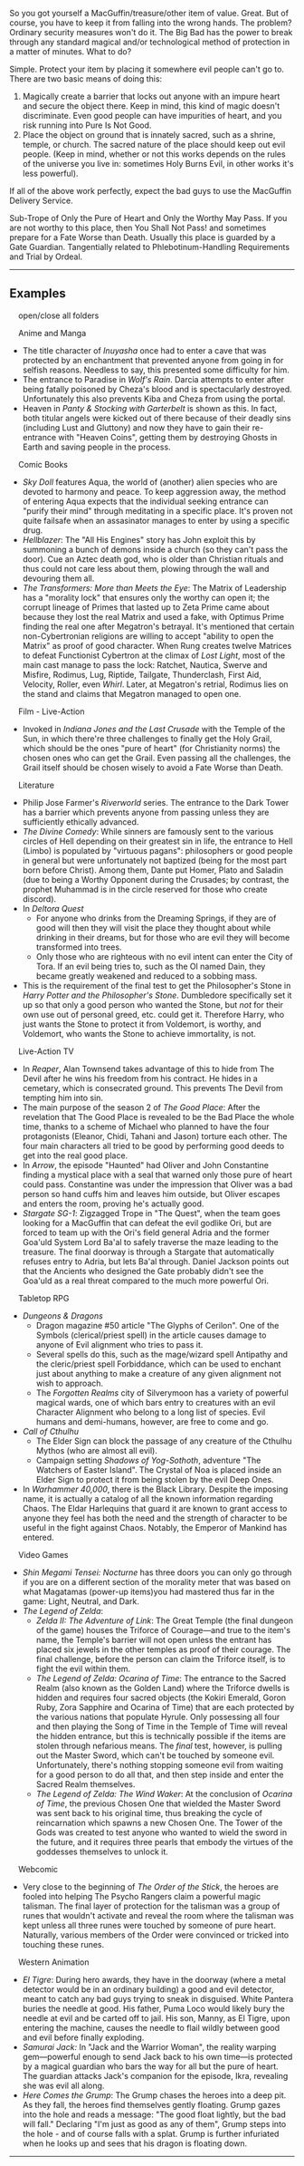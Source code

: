 So you got yourself a MacGuffin/treasure/other item of value. Great. But of course, you have to keep it from falling into the wrong hands. The problem? Ordinary security measures won't do it. The Big Bad has the power to break through any standard magical and/or technological method of protection in a matter of minutes. What to do?

Simple. Protect your item by placing it somewhere evil people can't go to. There are two basic means of doing this:

1.  Magically create a barrier that locks out anyone with an impure heart and secure the object there. Keep in mind, this kind of magic doesn't discriminate. Even good people can have impurities of heart, and you risk running into Pure Is Not Good.
2.  Place the object on ground that is innately sacred, such as a shrine, temple, or church. The sacred nature of the place should keep out evil people. (Keep in mind, whether or not this works depends on the rules of the universe you live in: sometimes Holy Burns Evil, in other works it's less powerful).

If all of the above work perfectly, expect the bad guys to use the MacGuffin Delivery Service.

Sub-Trope of Only the Pure of Heart and Only the Worthy May Pass. If you are not worthy to this place, then You Shall Not Pass! and sometimes prepare for a Fate Worse than Death. Usually this place is guarded by a Gate Guardian. Tangentially related to Phlebotinum-Handling Requirements and Trial by Ordeal.

___

## Examples

    open/close all folders 

    Anime and Manga 

-   The title character of _Inuyasha_ once had to enter a cave that was protected by an enchantment that prevented anyone from going in for selfish reasons. Needless to say, this presented some difficulty for him.
-   The entrance to Paradise in _Wolf's Rain_. Darcia attempts to enter after being fatally poisoned by Cheza's blood and is spectacularly destroyed. Unfortunately this also prevents Kiba and Cheza from using the portal.
-   Heaven in _Panty & Stocking with Garterbelt_ is shown as this. In fact, both titular angels were kicked out of there because of their deadly sins (including Lust and Gluttony) and now they have to gain their re-entrance with "Heaven Coins", getting them by destroying Ghosts in Earth and saving people in the process.

    Comic Books 

-   _Sky Doll_ features Aqua, the world of (another) alien species who are devoted to harmony and peace. To keep aggression away, the method of entering Aqua expects that the individual seeking entrance can "purify their mind" through meditating in a specific place. It's proven not quite failsafe when an assasinator manages to enter by using a specific drug.
-   _Hellblazer_: The "All His Engines" story has John exploit this by summoning a bunch of demons inside a church (so they can't pass the door). Cue an Aztec death god, who is older than Christian rituals and thus could not care less about them, plowing through the wall and devouring them all.
-   _The Transformers: More than Meets the Eye_: The Matrix of Leadership has a "morality lock" that ensures only the worthy can open it; the corrupt lineage of Primes that lasted up to Zeta Prime came about because they lost the real Matrix and used a fake, with Optimus Prime finding the real one after Megatron's betrayal. It's mentioned that certain non-Cybertronian religions are willing to accept "ability to open the Matrix" as proof of good character. When Rung creates twelve Matrices to defeat Functionist Cybertron at the climax of _Lost Light_, most of the main cast manage to pass the lock: Ratchet, Nautica, Swerve and Misfire, Rodimus, Lug, Riptide, Tailgate, Thunderclash, First Aid, Velocity, Roller, even _Whirl_. Later, at Megatron's retrial, Rodimus lies on the stand and claims that Megatron managed to open one.

    Film - Live-Action 

-   Invoked in _Indiana Jones and the Last Crusade_ with the Temple of the Sun, in which there're three challenges to finally get the Holy Grail, which should be the ones "pure of heart" (for Christianity norms) the chosen ones who can get the Grail. Even passing all the challenges, the Grail itself should be chosen wisely to avoid a Fate Worse than Death.

    Literature 

-   Philip Jose Farmer's _Riverworld_ series. The entrance to the Dark Tower has a barrier which prevents anyone from passing unless they are sufficiently ethically advanced.
-   _The Divine Comedy_: While sinners are famously sent to the various circles of Hell depending on their greatest sin in life, the entrance to Hell (Limbo) is populated by "virtuous pagans": philosophers or good people in general but were unfortunately not baptized (being for the most part born before Christ). Among them, Dante put Homer, Plato and Saladin (due to being a Worthy Opponent during the Crusades; by contrast, the prophet Muhammad is in the circle reserved for those who create discord).
-   In _Deltora Quest_
    -   For anyone who drinks from the Dreaming Springs, if they are of good will then they will visit the place they thought about while drinking in their dreams, but for those who are evil they will become transformed into trees.
    -   Only those who are righteous with no evil intent can enter the City of Tora. If an evil being tries to, such as the Ol named Dain, they became greatly weakened and reduced to a sobbing mass.
-   This is the requirement of the final test to get the Philosopher's Stone in _Harry Potter and the Philosopher's Stone_. Dumbledore specifically set it up so that only a good person who wanted the Stone, but _not_ for their own use out of personal greed, etc. could get it. Therefore Harry, who just wants the Stone to protect it from Voldemort, is worthy, and Voldemort, who wants the Stone to achieve immortality, is not.

    Live-Action TV 

-   In _Reaper_, Alan Townsend takes advantage of this to hide from The Devil after he wins his freedom from his contract. He hides in a cemetary, which is consecrated ground. This prevents The Devil from tempting him into sin.
-   The main purpose of the season 2 of _The Good Place_: After the revelation that The Good Place is revealed to be the Bad Place the whole time, thanks to a scheme of Michael who planned to have the four protagonists (Eleanor, Chidi, Tahani and Jason) torture each other. The four main characters all tried to be good by performing good deeds to get into the real good place.
-   In _Arrow_, the episode "Haunted" had Oliver and John Constantine finding a mystical place with a seal that warned only those pure of heart could pass. Constantine was under the impression that Oliver was a bad person so hand cuffs him and leaves him outside, but Oliver escapes and enters the room, proving he's actually good.
-   _Stargate SG-1_: Zigzagged Trope in "The Quest", when the team goes looking for a MacGuffin that can defeat the evil godlike Ori, but are forced to team up with the Ori's field general Adria and the former Goa'uld System Lord Ba'al to safely traverse the maze leading to the treasure. The final doorway is through a Stargate that automatically refuses entry to Adria, but lets Ba'al through. Daniel Jackson points out that the Ancients who designed the Gate probably didn't see the Goa'uld as a real threat compared to the much more powerful Ori.

    Tabletop RPG 

-   _Dungeons & Dragons_
    -   Dragon magazine #50 article "The Glyphs of Cerilon". One of the Symbols (clerical/priest spell) in the article causes damage to anyone of Evil alignment who tries to pass it.
    -   Several spells do this, such as the mage/wizard spell Antipathy and the cleric/priest spell Forbiddance, which can be used to enchant just about anything to make a creature of any given alignment not wish to approach.
    -   The _Forgotten Realms_ city of Silverymoon has a variety of powerful magical wards, one of which bars entry to creatures with an evil Character Alignment who belong to a long list of species. Evil humans and demi-humans, however, are free to come and go.
-   _Call of Cthulhu_
    -   The Elder Sign can block the passage of any creature of the Cthulhu Mythos (who are almost all evil).
    -   Campaign setting _Shadows of Yog-Sothoth_, adventure "The Watchers of Easter Island". The Crystal of Noa is placed inside an Elder Sign to protect it from being stolen by the evil Deep Ones.
-   In _Warhammer 40,000_, there is the Black Library. Despite the imposing name, it is actually a catalog of all the known information regarding Chaos. The Eldar Harlequins that guard it are known to grant access to anyone they feel has both the need and the strength of character to be useful in the fight against Chaos. Notably, the Emperor of Mankind has entered.

    Video Games 

-   _Shin Megami Tensei: Nocturne_ has three doors you can only go through if you are on a different section of the morality meter that was based on what Magatamas (power-up items)you had mastered thus far in the game: Light, Neutral, and Dark.
-   _The Legend of Zelda_:
    -   _Zelda II: The Adventure of Link_: The Great Temple (the final dungeon of the game) houses the Triforce of Courage—and true to the item's name, the Temple's barrier will not open unless the entrant has placed six jewels in the other temples as proof of their courage. The final challenge, before the person can claim the Triforce itself, is to fight the evil within them.
    -   _The Legend of Zelda: Ocarina of Time_: The entrance to the Sacred Realm (also known as the Golden Land) where the Triforce dwells is hidden and requires four sacred objects (the Kokiri Emerald, Goron Ruby, Zora Sapphire and Ocarina of Time) that are each protected by the various nations that populate Hyrule. Only possessing all four and then playing the Song of Time in the Temple of Time will reveal the hidden entrance, but this is technically possible if the items are stolen through nefarious means. The _final_ test, however, is pulling out the Master Sword, which can't be touched by someone evil. Unfortunately, there's nothing stopping someone evil from waiting for a good person to do all that, and then step inside and enter the Sacred Realm themselves.
    -   _The Legend of Zelda: The Wind Waker_: At the conclusion of _Ocarina of Time_, the previous Chosen One that wielded the Master Sword was sent back to his original time, thus breaking the cycle of reincarnation which spawns a new Chosen One. The Tower of the Gods was created to test anyone who wanted to wield the sword in the future, and it requires three pearls that embody the virtues of the goddesses themselves to unlock it.

    Webcomic 

-   Very close to the beginning of _The Order of the Stick_, the heroes are fooled into helping The Psycho Rangers claim a powerful magic talisman. The final layer of protection for the talisman was a group of runes that wouldn't activate and reveal the room where the talisman was kept unless all three runes were touched by someone of pure heart. Naturally, various members of the Order were convinced or tricked into touching these runes.

    Western Animation 

-   _El Tigre_: During hero awards, they have in the doorway (where a metal detector would be in an ordinary building) a good and evil detector, meant to catch any bad guys trying to sneak in disguised. White Pantera buries the needle at good. His father, Puma Loco would likely bury the needle at evil and be carted off to jail. His son, Manny, as El Tigre, upon entering the machine, causes the needle to flail wildly between good and evil before finally exploding.
-   _Samurai Jack:_ In "Jack and the Warrior Woman", the reality warping gem—powerful enough to send Jack back to his own time—is protected by a magical guardian who bars the way for all but the pure of heart. The guardian attacks Jack's companion for the episode, Ikra, revealing she was evil all along.
-   _Here Comes the Grump_: The Grump chases the heroes into a deep pit. As they fall, the heroes find themselves gently floating. Grump gazes into the hole and reads a message: "The good float lightly, but the bad will fall." Declaring "I'm just as good as any of them", Grump steps into the hole - and of course falls with a splat. Grump is further infuriated when he looks up and sees that his dragon is floating down.

___